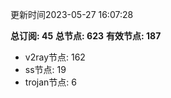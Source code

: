 更新时间2023-05-27 16:07:28

**总订阅: 45**
**总节点: 623**
**有效节点: 187**
- v2ray节点: 162
- ss节点: 19
- trojan节点: 6
